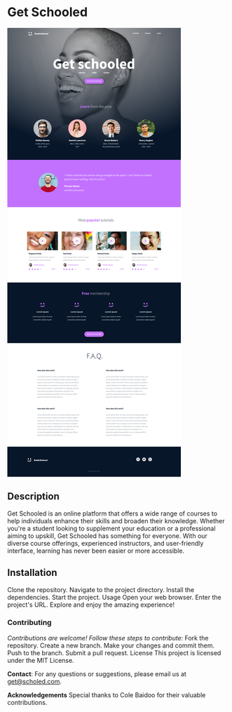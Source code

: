 # Get Schooled
![Get schooled website](assets/School%20Page%402x%20(1).png)
## Description
Get Schooled is an online platform that offers a wide range of courses to help individuals enhance their skills and broaden their knowledge. Whether you're a student looking to supplement your education or a professional aiming to upskill, Get Schooled has something for everyone. With our diverse course offerings, experienced instructors, and user-friendly interface, learning has never been easier or more accessible.
## Installation
Clone the repository. Navigate to the project directory. Install the dependencies. Start the project. Usage Open your web browser. Enter the project's URL. Explore and enjoy the amazing experience!
### Contributing
*Contributions are welcome! Follow these steps to contribute:*
Fork the repository. Create a new branch. Make your changes and commit them. Push to the branch. Submit a pull request. License This project is licensed under the MIT License.

**Contact**: For any questions or suggestions, please email us at get@scholed.com.

**Acknowledgements** Special thanks to Cole Baidoo for their valuable contributions.